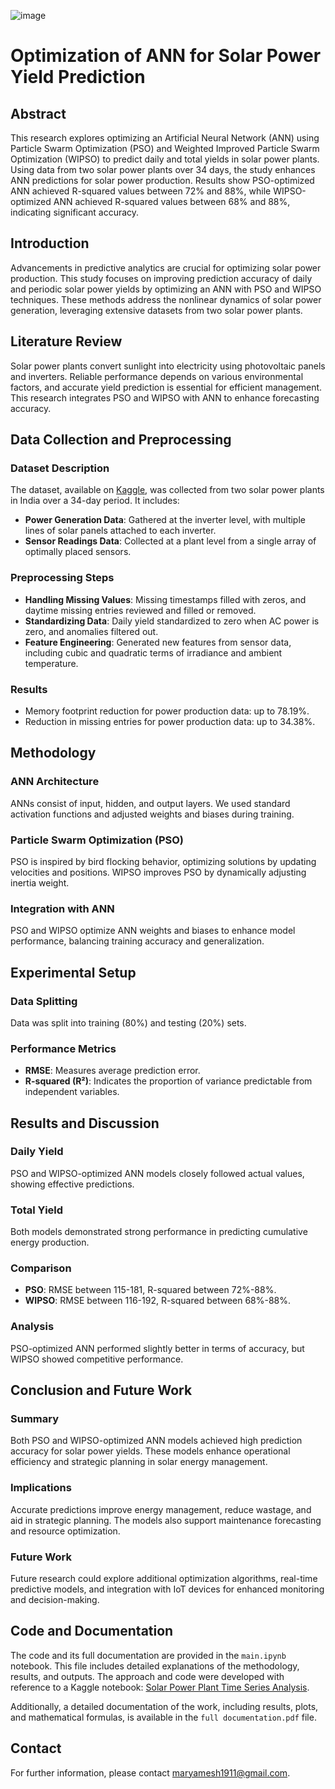 ![image](https://github.com/user-attachments/assets/ada3d310-797f-4e91-a96a-b0ade3e94d4b)

# Optimization of ANN for Solar Power Yield Prediction

## Abstract
This research explores optimizing an Artificial Neural Network (ANN) using Particle Swarm Optimization (PSO) and Weighted Improved Particle Swarm Optimization (WIPSO) to predict daily and total yields in solar power plants. Using data from two solar power plants over 34 days, the study enhances ANN predictions for solar power production. Results show PSO-optimized ANN achieved R-squared values between 72% and 88%, while WIPSO-optimized ANN achieved R-squared values between 68% and 88%, indicating significant accuracy.

## Introduction
Advancements in predictive analytics are crucial for optimizing solar power production. This study focuses on improving prediction accuracy of daily and periodic solar power yields by optimizing an ANN with PSO and WIPSO techniques. These methods address the nonlinear dynamics of solar power generation, leveraging extensive datasets from two solar power plants.

## Literature Review
Solar power plants convert sunlight into electricity using photovoltaic panels and inverters. Reliable performance depends on various environmental factors, and accurate yield prediction is essential for efficient management. This research integrates PSO and WIPSO with ANN to enhance forecasting accuracy.

## Data Collection and Preprocessing
### Dataset Description
The dataset, available on [Kaggle](https://www.kaggle.com/datasets/anikannal/solar-power-generation-data), was collected from two solar power plants in India over a 34-day period. It includes:
- **Power Generation Data**: Gathered at the inverter level, with multiple lines of solar panels attached to each inverter.
- **Sensor Readings Data**: Collected at a plant level from a single array of optimally placed sensors.

### Preprocessing Steps
- **Handling Missing Values**: Missing timestamps filled with zeros, and daytime missing entries reviewed and filled or removed.
- **Standardizing Data**: Daily yield standardized to zero when AC power is zero, and anomalies filtered out.
- **Feature Engineering**: Generated new features from sensor data, including cubic and quadratic terms of irradiance and ambient temperature.

### Results
- Memory footprint reduction for power production data: up to 78.19%.
- Reduction in missing entries for power production data: up to 34.38%.

## Methodology
### ANN Architecture
ANNs consist of input, hidden, and output layers. We used standard activation functions and adjusted weights and biases during training.

### Particle Swarm Optimization (PSO)
PSO is inspired by bird flocking behavior, optimizing solutions by updating velocities and positions. WIPSO improves PSO by dynamically adjusting inertia weight.

### Integration with ANN
PSO and WIPSO optimize ANN weights and biases to enhance model performance, balancing training accuracy and generalization.

## Experimental Setup
### Data Splitting
Data was split into training (80%) and testing (20%) sets.

### Performance Metrics
- **RMSE**: Measures average prediction error.
- **R-squared (R²)**: Indicates the proportion of variance predictable from independent variables.

## Results and Discussion
### Daily Yield
PSO and WIPSO-optimized ANN models closely followed actual values, showing effective predictions.

### Total Yield
Both models demonstrated strong performance in predicting cumulative energy production.

### Comparison
- **PSO**: RMSE between 115-181, R-squared between 72%-88%.
- **WIPSO**: RMSE between 116-192, R-squared between 68%-88%.

### Analysis
PSO-optimized ANN performed slightly better in terms of accuracy, but WIPSO showed competitive performance.

## Conclusion and Future Work
### Summary
Both PSO and WIPSO-optimized ANN models achieved high prediction accuracy for solar power yields. These models enhance operational efficiency and strategic planning in solar energy management.

### Implications
Accurate predictions improve energy management, reduce wastage, and aid in strategic planning. The models also support maintenance forecasting and resource optimization.

### Future Work
Future research could explore additional optimization algorithms, real-time predictive models, and integration with IoT devices for enhanced monitoring and decision-making.

## Code and Documentation
The code and its full documentation are provided in the `main.ipynb` notebook. This file includes detailed explanations of the methodology, results, and outputs. The approach and code were developed with reference to a Kaggle notebook: [Solar Power Plant Time Series Analysis](https://www.kaggle.com/code/elbiopea/solar-power-plant-time-series-analysis-v5-01-22).

Additionally, a detailed documentation of the work, including results, plots, and mathematical formulas, is available in the `full documentation.pdf` file.

## Contact
For further information, please contact maryamesh1911@gmail.com.
